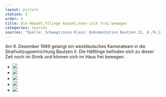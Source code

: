 ```yaml
---
layout: picture
station: 3
order: 4
title: Die H&auml;ftlinge k&ouml;nnen sich frei bewegen
categories: sources
sources: "Quelle: Schwagrzinna Klaus: Dokumentation Bautzen II, 8./9.12.1989, Rohmaterial, Archiv Gedenkst&auml;tte Bautzen"
---
```

Am 9. Dezember 1989 gelangt ein westdeutsches Kamerateam in die Strafvollzugseinrichtung Bautzen II. Die H&auml;ftlinge befinden sich zu dieser Zeit noch im Streik und k&ouml;nnen sich im Haus frei bewegen.

<ul class="carousel">
	<li><a href="3_D_Haeftlingsstreik_Quelle_GerdBretagVorPlakaten_9-12-1989_Schwagrzinna.jpg"><img src="{{ site.gallerypath }}/3_D_Haeftlingsstreik_Quelle_GerdBretagVorPlakaten_9-12-1989_Schwagrzinna.jpg"></a></li>
	<li><a href="{{ site.gallerypath }}/3_D_Haeftlingsstreik_Quelle_HaeftlingeFernsehraum_9-12-1989_Schwagrzinna.jpg"><img src="{{ site.gallerypath }}/3_D_Haeftlingsstreik_Quelle_HaeftlingeFernsehraum_9-12-1989_Schwagrzinna.jpg"></a></li>
	<li><a href="{{ site.gallerypath }}/3_D_Haeftlingsstreik_Quelle_HaeftlingeWinken_9-12-1989_Schwagrzinna.jpg"><img src="{{ site.gallerypath }}/3_D_Haeftlingsstreik_Quelle_HaeftlingeWinken_9-12-1989_Schwagrzinna.jpg"></a></li>
	<li><a href="{{ site.gallerypath }}/3_D_Haeftlingsstreik_Quelle_OffeneZelle_9-12-1989_Schwagrzinna.jpg"><img src="{{ site.gallerypath }}/3_D_Haeftlingsstreik_Quelle_OffeneZelle_9-12-1989_Schwagrzinna.jpg"></a></li>
	<li><a href="{{ site.gallerypath }}/3_D_Haeftlingsstreik_Quelle_StreikendeHaeftlinge_9-12-1989_Schwagrzinna.jpg"><img src="{{ site.gallerypath }}/3_D_Haeftlingsstreik_Quelle_StreikendeHaeftlinge_9-12-1989_Schwagrzinna.jpg"></a></li>
</ul>